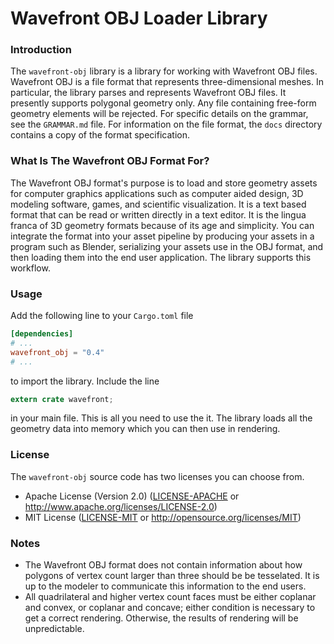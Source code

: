 # Wavefront OBJ Loader Library
### Introduction
The `wavefront-obj` library is a library for working with Wavefront OBJ files. Wavefront OBJ is a file format that represents three-dimensional meshes. In particular, the library parses and represents Wavefront OBJ files. It presently supports polygonal geometry only. Any file containing free-form geometry elements will be rejected. For specific details on the grammar, see the `GRAMMAR.md` file. For information on the file format, the `docs` directory contains a copy of the format specification.

### What Is The Wavefront OBJ Format For?
The Wavefront OBJ format's purpose is to load and store geometry assets for computer graphics applications such as computer aided design, 3D modeling software, games, and scientific visualization. It is a text based format that can be read or written directly in a text editor. It is the lingua franca of 3D geometry formats because of its age and simplicity. You can integrate the format into your asset pipeline by producing your assets in a program such as Blender, serializing your assets use in the OBJ format, and then loading them into the end user application. The library supports this workflow.

### Usage
Add the following line to your `Cargo.toml` file
```toml
[dependencies]
# ...
wavefront_obj = "0.4"
# ...
```
to import the library. Include the line
```rust
extern crate wavefront;
```
in your main file. This is all you need to use the it. The library loads all the geometry data into memory which you can then use in rendering.

### License
The `wavefront-obj` source code has two licenses you can choose from.
* Apache License (Version 2.0) ([LICENSE-APACHE](LICENSE-APACHE) or http://www.apache.org/licenses/LICENSE-2.0)
* MIT License ([LICENSE-MIT](LICENSE-MIT) or http://opensource.org/licenses/MIT)

### Notes
* The Wavefront OBJ format does not contain information about how polygons of vertex count larger than three should be be tesselated. It is up to the modeler to communicate this information to the end users.
* All quadrilateral and higher vertex count faces must be either coplanar and convex, or coplanar and concave; either condition is necessary to get a correct rendering. Otherwise, the results of rendering will be unpredictable.
